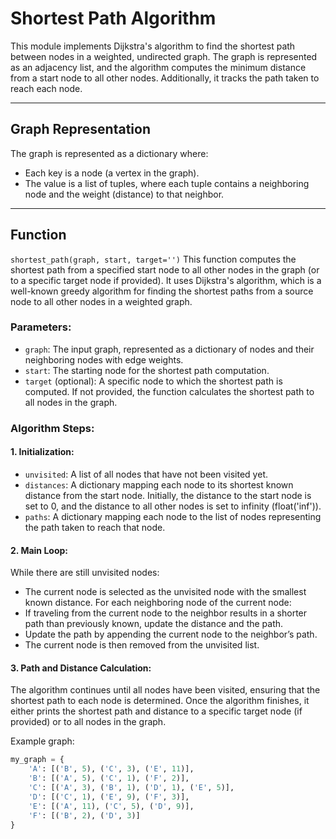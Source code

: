 # Shortest Path Algorithm

This module implements Dijkstra's algorithm to find the shortest path between nodes in a weighted, undirected graph. The graph is represented as an adjacency list, and the algorithm computes the minimum distance from a start node to all other nodes. Additionally, it tracks the path taken to reach each node.

---

## Graph Representation

The graph is represented as a dictionary where:
- Each key is a node (a vertex in the graph).
- The value is a list of tuples, where each tuple contains a neighboring node and the weight (distance) to that neighbor.

---

## Function
`shortest_path(graph, start, target='')`
This function computes the shortest path from a specified start node to all other nodes in the graph (or to a specific target node if provided). It uses Dijkstra's algorithm, which is a well-known greedy algorithm for finding the shortest paths from a source node to all other nodes in a weighted graph.

### Parameters:
- `graph`: The input graph, represented as a dictionary of nodes and their neighboring nodes with edge weights.
- `start`: The starting node for the shortest path computation.
- `target` (optional): A specific node to which the shortest path is computed. If not provided, the function calculates the shortest path to all nodes in the graph.

### Algorithm Steps:
#### 1. Initialization:
- `unvisited`: A list of all nodes that have not been visited yet.
- `distances`: A dictionary mapping each node to its shortest known distance from the start node. Initially, the distance to the start node is set to 0, and the distance to all other nodes is set to infinity (float('inf')).
- `paths`: A dictionary mapping each node to the list of nodes representing the path taken to reach that node.

#### 2. Main Loop:
While there are still unvisited nodes:
- The current node is selected as the unvisited node with the smallest known distance.
For each neighboring node of the current node:
- If traveling from the current node to the neighbor results in a shorter path than previously known, update the distance and the path.
- Update the path by appending the current node to the neighbor’s path.
- The current node is then removed from the unvisited list.

#### 3. Path and Distance Calculation:
The algorithm continues until all nodes have been visited, ensuring that the shortest path to each node is determined.
Once the algorithm finishes, it either prints the shortest path and distance to a specific target node (if provided) or to all nodes in the graph.


Example graph:
```python
my_graph = {
    'A': [('B', 5), ('C', 3), ('E', 11)],
    'B': [('A', 5), ('C', 1), ('F', 2)],
    'C': [('A', 3), ('B', 1), ('D', 1), ('E', 5)],
    'D': [('C', 1), ('E', 9), ('F', 3)],
    'E': [('A', 11), ('C', 5), ('D', 9)],
    'F': [('B', 2), ('D', 3)]
}
